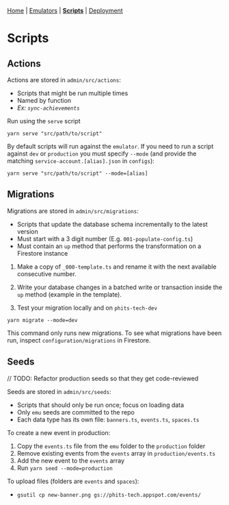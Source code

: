 [Home](../README.md) | [Emulators](../docs/Emulators.md) | **[Scripts](../admin/README.md)** | [Deployment](../docs/Deployment.md)

# Scripts

## Actions

Actions are stored in `admin/src/actions`:

- Scripts that might be run multiple times
- Named by function
- _Ex: `sync-achievements`_

Run using the `serve` script

```
yarn serve "src/path/to/script"
```

By default scripts will run against the `emulator`. If you need to run a script against `dev` or `production` you must specify `--mode` (and provide the matching `service-account.[alias].json` in `configs`):

```
yarn serve "src/path/to/script" --mode=[alias]
```

## Migrations

Migrations are stored in `admin/src/migrations`:

- Scripts that update the database schema incrementally to the latest version
- Must start with a 3 digit number (E.g. `001-populate-config.ts`)
- Must contain an `up` method that performs the transformation on a Firestore instance

1. Make a copy of `_000-template.ts` and rename it with the next available consecutive number.

2. Write your database changes in a batched write or transaction inside the `up` method (example in the template).

3. Test your migration locally and on `phits-tech-dev`

```
yarn migrate --mode=dev
```

This command only runs new migrations. To see what migrations have been run, inspect `configuration/migrations` in Firestore.

## Seeds

// TODO: Refactor production seeds so that they get code-reviewed

Seeds are stored in `admin/src/seeds`:

- Scripts that should only be run once; focus on loading data
- Only `emu` seeds are committed to the repo
- Each data type has its own file: `banners.ts`, `events.ts`, `spaces.ts`

To create a new event in production:

1. Copy the `events.ts` file from the `emu` folder to the `production` folder
2. Remove existing events from the `events` array in `production/events.ts`
3. Add the new event to the `events` array
4. Run `yarn seed --mode=production`

To upload files (folders are `events` and `spaces`):

- `gsutil cp new-banner.png gs://phits-tech.appspot.com/events/`
